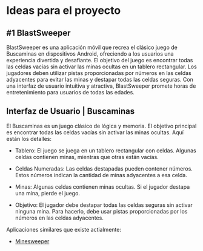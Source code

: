 # Ideas para el proyecto

 ## #1 BlastSweeper

BlastSweeper es una aplicación móvil que recrea el clásico juego de Buscaminas en dispositivos Android, ofreciendo a los usuarios una experiencia divertida y desafiante. El objetivo del juego es encontrar todas las celdas vacías sin activar las minas ocultas en un tablero rectangular. Los jugadores deben utilizar pistas proporcionadas por números en las celdas adyacentes para evitar las minas y destapar todas las celdas seguras. Con una interfaz de usuario intuitiva y atractiva, BlastSweeper promete horas de entretenimiento para usuarios de todas las edades.

## Interfaz de Usuario | Buscaminas

El Buscaminas es un juego clásico de lógica y memoria. El objetivo principal es encontrar todas las celdas vacías sin activar las minas ocultas. Aquí están los detalles:

- Tablero: El juego se juega en un tablero rectangular con celdas. Algunas celdas contienen minas, mientras que otras están vacías.

- Celdas Numeradas: Las celdas destapadas pueden contener números. Estos números indican la cantidad de minas adyacentes a esa celda.

- Minas: Algunas celdas contienen minas ocultas. Si el jugador destapa una mina, pierde el juego.

- Objetivo: El jugador debe destapar todas las celdas seguras sin activar ninguna mina. Para hacerlo, debe usar pistas proporcionadas por los números en las celdas adyacentes.

Aplicaciones similares que existe actialmente: 
- [Minesweeper](https://minesweeperforandroid.azurewebsites.net)

